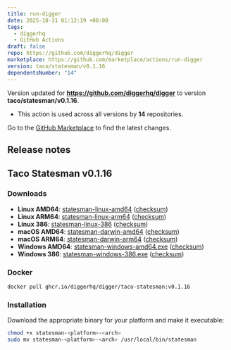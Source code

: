 ```yaml
---
title: run-digger
date: 2025-10-31 01:12:19 +00:00
tags:
  - diggerhq
  - GitHub Actions
draft: false
repo: https://github.com/diggerhq/digger
marketplace: https://github.com/marketplace/actions/run-digger
version: taco/statesman/v0.1.16
dependentsNumber: "14"
---
```



Version updated for **https://github.com/diggerhq/digger** to version **taco/statesman/v0.1.16**.
- This action is used across all versions by **14** repositories.

Go to the [GitHub Marketplace](https://github.com/marketplace/actions/run-digger) to find the latest changes.

## Release notes

## Taco Statesman v0.1.16

### Downloads
- **Linux AMD64**: [statesman-linux-amd64](https://github.com/diggerhq/digger/releases/download/taco/statesman/v0.1.16/statesman-linux-amd64) ([checksum](https://github.com/diggerhq/digger/releases/download/taco/statesman/v0.1.16/statesman-linux-amd64.sha256))
- **Linux ARM64**: [statesman-linux-arm64](https://github.com/diggerhq/digger/releases/download/taco/statesman/v0.1.16/statesman-linux-arm64) ([checksum](https://github.com/diggerhq/digger/releases/download/taco/statesman/v0.1.16/statesman-linux-arm64.sha256))
- **Linux 386**: [statesman-linux-386](https://github.com/diggerhq/digger/releases/download/taco/statesman/v0.1.16/statesman-linux-386) ([checksum](https://github.com/diggerhq/digger/releases/download/taco/statesman/v0.1.16/statesman-linux-386.sha256))
- **macOS AMD64**: [statesman-darwin-amd64](https://github.com/diggerhq/digger/releases/download/taco/statesman/v0.1.16/statesman-darwin-amd64) ([checksum](https://github.com/diggerhq/digger/releases/download/taco/statesman/v0.1.16/statesman-darwin-amd64.sha256))
- **macOS ARM64**: [statesman-darwin-arm64](https://github.com/diggerhq/digger/releases/download/taco/statesman/v0.1.16/statesman-darwin-arm64) ([checksum](https://github.com/diggerhq/digger/releases/download/taco/statesman/v0.1.16/statesman-darwin-arm64.sha256))
- **Windows AMD64**: [statesman-windows-amd64.exe](https://github.com/diggerhq/digger/releases/download/taco/statesman/v0.1.16/statesman-windows-amd64.exe) ([checksum](https://github.com/diggerhq/digger/releases/download/taco/statesman/v0.1.16/statesman-windows-amd64.exe.sha256))
- **Windows 386**: [statesman-windows-386.exe](https://github.com/diggerhq/digger/releases/download/taco/statesman/v0.1.16/statesman-windows-386.exe) ([checksum](https://github.com/diggerhq/digger/releases/download/taco/statesman/v0.1.16/statesman-windows-386.exe.sha256))

### Docker
```bash
docker pull ghcr.io/diggerhq/digger/taco-statesman:v0.1.16
```

### Installation
Download the appropriate binary for your platform and make it executable:
```bash
chmod +x statesman-<platform>-<arch>
sudo mv statesman-<platform>-<arch> /usr/local/bin/statesman
```


